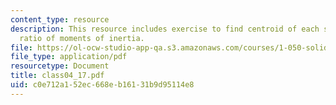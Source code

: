 ```yaml
---
content_type: resource
description: This resource includes exercise to find centroid of each section, and
  ratio of moments of inertia.
file: https://ol-ocw-studio-app-qa.s3.amazonaws.com/courses/1-050-solid-mechanics-fall-2004/c0e712a152ec668eb16131b9d95114e8_class04_17.pdf
file_type: application/pdf
resourcetype: Document
title: class04_17.pdf
uid: c0e712a1-52ec-668e-b161-31b9d95114e8
---
```

